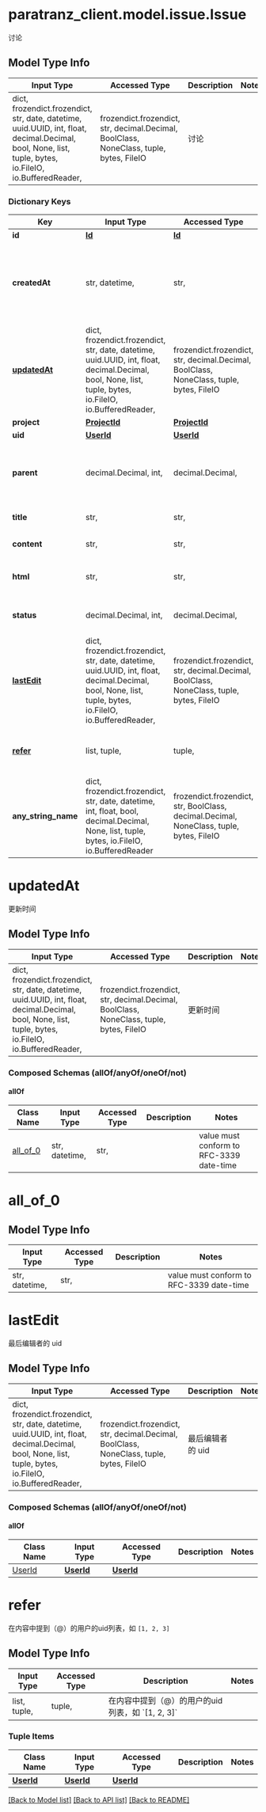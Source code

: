 # paratranz_client.model.issue.Issue

讨论

## Model Type Info
Input Type | Accessed Type | Description | Notes
------------ | ------------- | ------------- | -------------
dict, frozendict.frozendict, str, date, datetime, uuid.UUID, int, float, decimal.Decimal, bool, None, list, tuple, bytes, io.FileIO, io.BufferedReader,  | frozendict.frozendict, str, decimal.Decimal, BoolClass, NoneClass, tuple, bytes, FileIO | 讨论 | 

### Dictionary Keys
Key | Input Type | Accessed Type | Description | Notes
------------ | ------------- | ------------- | ------------- | -------------
**id** | [**Id**](Id.md) | [**Id**](Id.md) |  | [optional] 
**createdAt** | str, datetime,  | str,  |  | [optional] value must conform to RFC-3339 date-time
**[updatedAt](#updatedAt)** | dict, frozendict.frozendict, str, date, datetime, uuid.UUID, int, float, decimal.Decimal, bool, None, list, tuple, bytes, io.FileIO, io.BufferedReader,  | frozendict.frozendict, str, decimal.Decimal, BoolClass, NoneClass, tuple, bytes, FileIO | 更新时间 | [optional] 
**project** | [**ProjectId**](ProjectId.md) | [**ProjectId**](ProjectId.md) |  | [optional] 
**uid** | [**UserId**](UserId.md) | [**UserId**](UserId.md) |  | [optional] 
**parent** | decimal.Decimal, int,  | decimal.Decimal,  | 当前对话条目所属讨论ID，用是否有parent字段判断类型 | [optional] 
**title** | str,  | str,  | 标题，仅主讨论中存在 | [optional] 
**content** | str,  | str,  | 原始内容（markdown） | [optional] 
**html** | str,  | str,  | content 的 markdown 转换之后的 html | [optional] 
**status** | decimal.Decimal, int,  | decimal.Decimal,  | 主讨论的状态，0 - 讨论中，1 - 已关闭 | [optional] 
**[lastEdit](#lastEdit)** | dict, frozendict.frozendict, str, date, datetime, uuid.UUID, int, float, decimal.Decimal, bool, None, list, tuple, bytes, io.FileIO, io.BufferedReader,  | frozendict.frozendict, str, decimal.Decimal, BoolClass, NoneClass, tuple, bytes, FileIO | 最后编辑者的 uid | [optional] 
**[refer](#refer)** | list, tuple,  | tuple,  | 在内容中提到（@）的用户的uid列表，如 &#x60;[1, 2, 3]&#x60; | [optional] 
**any_string_name** | dict, frozendict.frozendict, str, date, datetime, int, float, bool, decimal.Decimal, None, list, tuple, bytes, io.FileIO, io.BufferedReader | frozendict.frozendict, str, BoolClass, decimal.Decimal, NoneClass, tuple, bytes, FileIO | any string name can be used but the value must be the correct type | [optional]

# updatedAt

更新时间

## Model Type Info
Input Type | Accessed Type | Description | Notes
------------ | ------------- | ------------- | -------------
dict, frozendict.frozendict, str, date, datetime, uuid.UUID, int, float, decimal.Decimal, bool, None, list, tuple, bytes, io.FileIO, io.BufferedReader,  | frozendict.frozendict, str, decimal.Decimal, BoolClass, NoneClass, tuple, bytes, FileIO | 更新时间 | 

### Composed Schemas (allOf/anyOf/oneOf/not)
#### allOf
Class Name | Input Type | Accessed Type | Description | Notes
------------- | ------------- | ------------- | ------------- | -------------
[all_of_0](#all_of_0) | str, datetime,  | str,  |  | value must conform to RFC-3339 date-time

# all_of_0

## Model Type Info
Input Type | Accessed Type | Description | Notes
------------ | ------------- | ------------- | -------------
str, datetime,  | str,  |  | value must conform to RFC-3339 date-time

# lastEdit

最后编辑者的 uid

## Model Type Info
Input Type | Accessed Type | Description | Notes
------------ | ------------- | ------------- | -------------
dict, frozendict.frozendict, str, date, datetime, uuid.UUID, int, float, decimal.Decimal, bool, None, list, tuple, bytes, io.FileIO, io.BufferedReader,  | frozendict.frozendict, str, decimal.Decimal, BoolClass, NoneClass, tuple, bytes, FileIO | 最后编辑者的 uid | 

### Composed Schemas (allOf/anyOf/oneOf/not)
#### allOf
Class Name | Input Type | Accessed Type | Description | Notes
------------- | ------------- | ------------- | ------------- | -------------
[UserId](UserId.md) | [**UserId**](UserId.md) | [**UserId**](UserId.md) |  | 

# refer

在内容中提到（@）的用户的uid列表，如 `[1, 2, 3]`

## Model Type Info
Input Type | Accessed Type | Description | Notes
------------ | ------------- | ------------- | -------------
list, tuple,  | tuple,  | 在内容中提到（@）的用户的uid列表，如 &#x60;[1, 2, 3]&#x60; | 

### Tuple Items
Class Name | Input Type | Accessed Type | Description | Notes
------------- | ------------- | ------------- | ------------- | -------------
[**UserId**](UserId.md) | [**UserId**](UserId.md) | [**UserId**](UserId.md) |  | 

[[Back to Model list]](../../README.md#documentation-for-models) [[Back to API list]](../../README.md#documentation-for-api-endpoints) [[Back to README]](../../README.md)

